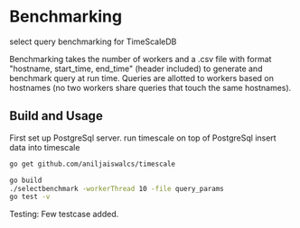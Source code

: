 # Benchmarking

select query benchmarking for TimeScaleDB

Benchmarking takes the number of workers and a .csv file with format "hostname, start_time, end_time" (header included) to generate and benchmark query at run time. Queries are allotted to workers based on hostnames (no two workers share queries that touch the same hostnames).

## Build and Usage

First set up PostgreSql server.
run timescale on top of PostgreSql
insert data into timescale 

```bash
go get github.com/aniljaiswalcs/timescale

go build 
./selectbenchmark -workerThread 10 -file query_params
go test -v
```
Testing:
Few testcase added.

